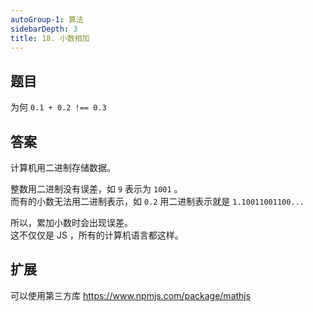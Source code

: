 ```yaml
---
autoGroup-1: 算法
sidebarDepth: 3
title: 18. 小数相加
---
```


## 题目

为何 `0.1 + 0.2 !== 0.3`

## 答案

计算机用二进制存储数据。

整数用二进制没有误差，如 `9` 表示为 `1001` 。<br>
而有的小数无法用二进制表示，如 `0.2` 用二进制表示就是 `1.10011001100...`

所以，累加小数时会出现误差。<br>
这不仅仅是 JS ，所有的计算机语言都这样。

## 扩展

可以使用第三方库 https://www.npmjs.com/package/mathjs